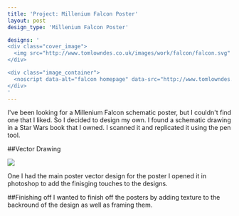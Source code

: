 ```yaml
---
title: 'Project: Millenium Falcon Poster'
layout: post
design_type: 'Millenium Falcon Poster'

designs: '
<div class="cover_image">
  <img src="http://www.tomlowndes.co.uk/images/work/falcon/falcon.svg" alt="alt foundry logo"/>
</div>

<div class="image_container">
  <noscript data-alt="falcon homepage" data-src="http://www.tomlowndes.co.uk/images/work/falcon/homepage.jpg" data-src-retina="http://tomlowndes.co.uk/images/work/falcon/homepage@2x.jpg"><img src="http://www.tomlowndes.co.uk/images/work/falcon/homepage.jpg" alt="falcon homepage"></noscript>
</div>
'
---
```


I've been looking for a Millenium Falcon schematic poster, but I couldn't find one that I liked. So I decided to design my own. I found a schematic drawing in a Star Wars book that I owned. I scanned it and replicated it using the pen tool. 
<!--more-->

##Vector Drawing

<img src="http://www.tomlowndes.co.uk/images/work/falcon/falcon.gif">

One I had the main poster vector design for the poster I opened it in photoshop to add the finisging touches to the designs.

##Finishing off
I wanted to finish off the posters by adding texture to the backround of the design as well as framing them.
